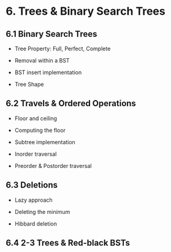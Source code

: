 # 6. Trees & Binary Search Trees

## 6.1 Binary Search Trees

* Tree Property: Full, Perfect, Complete

* Removal within a BST

* BST insert implementation

* Tree Shape

## 6.2 Travels & Ordered Operations

* Floor and ceiling

* Computing the floor

* Subtree implementation

* Inorder traversal

* Preorder & Postorder traversal

## 6.3 Deletions

* Lazy approach

* Deleting the minimum

* Hibbard deletion

## 6.4 2-3 Trees & Red-black BSTs

